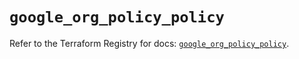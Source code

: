 # `google_org_policy_policy`

Refer to the Terraform Registry for docs: [`google_org_policy_policy`](https://registry.terraform.io/providers/hashicorp/google/6.25.0/docs/resources/org_policy_policy).
